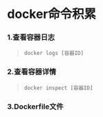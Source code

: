 # docker命令积累

### 1.查看容器日志
> `docker logs [容器ID]`


### 2.查看容器详情
> `docker inspect [容器ID]`


### 3.Dockerfile文件
